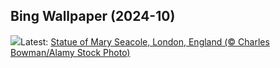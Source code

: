## Bing Wallpaper (2024-10)
![](https://www.bing.com/th?id=OHR.BlackHistoryMonth2024_EN-GB1865178312_UHD.jpg&w=1000)Latest: [Statue of Mary Seacole, London, England (© Charles Bowman/Alamy Stock Photo)](https://www.bing.com/th?id=OHR.BlackHistoryMonth2024_EN-GB1865178312_UHD.jpg)